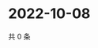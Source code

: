 # 2022-10-08

共 0 条

<!-- BEGIN WEIBO -->
<!-- 最后更新时间 Sat Oct 08 2022 13:21:22 GMT+0800 (China Standard Time) -->

<!-- END WEIBO -->
